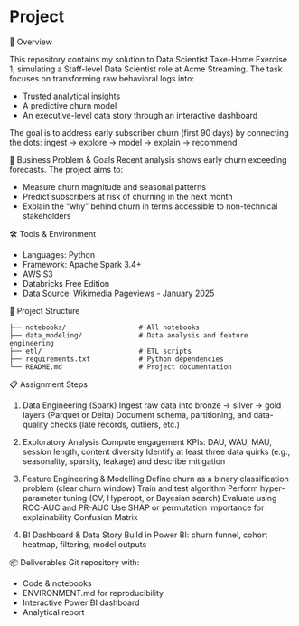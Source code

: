 # Project

📌 Overview

This repository contains my solution to Data Scientist Take-Home Exercise 1, simulating a Staff-level Data Scientist role at Acme Streaming.
The task focuses on transforming raw behavioral logs into:

  - Trusted analytical insights
  - A predictive churn model
  - An executive-level data story through an interactive dashboard

The goal is to address early subscriber churn (first 90 days) by connecting the dots:
ingest → explore → model → explain → recommend

🎯 Business Problem & Goals
Recent analysis shows early churn exceeding forecasts. The project aims to:

- Measure churn magnitude and seasonal patterns
- Predict subscribers at risk of churning in the next month
- Explain the “why” behind churn in terms accessible to non-technical stakeholders

🛠 Tools & Environment
- Languages: Python 
- Framework: Apache Spark 3.4+ 
- AWS S3
- Databricks Free Edition
- Data Source: Wikimedia Pageviews - January 2025 

📂 Project Structure

```
├── notebooks/                  # All notebooks
├── data_modeling/              # Data analysis and feature engineering
├── etl/                        # ETL scripts
├── requirements.txt            # Python dependencies
└── README.md                   # Project documentation
```

📋 Assignment Steps

1. Data Engineering (Spark)
Ingest raw data into bronze → silver → gold layers (Parquet or Delta)
Document schema, partitioning, and data-quality checks (late records, outliers, etc.)

2. Exploratory Analysis
Compute engagement KPIs: DAU, WAU, MAU, session length, content diversity
Identify at least three data quirks (e.g., seasonality, sparsity, leakage) and describe mitigation

3. Feature Engineering & Modelling
Define churn as a binary classification problem (clear churn window)
Train and test algorithm
Perform hyper-parameter tuning (CV, Hyperopt, or Bayesian search)
Evaluate using ROC-AUC and PR-AUC
Use SHAP or permutation importance for explainability
Confusion Matrix

4. BI Dashboard & Data Story
Build in Power BI: churn funnel, cohort heatmap, filtering, model outputs

📦 Deliverables
Git repository with:
- Code & notebooks
- ENVIRONMENT.md for reproducibility
- Interactive Power BI dashboard 
- Analytical report 
